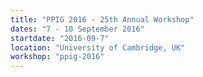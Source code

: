 ```yaml
---
title: "PPIG 2016 - 25th Annual Workshop"
dates: "7 - 10 September 2016"
startdate: "2016-09-7"
location: "University of Cambridge, UK"
workshop: "ppig-2016"
---
```

